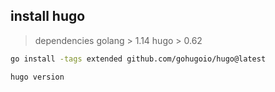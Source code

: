 ##  install hugo

> dependencies 
> golang > 1.14
> hugo > 0.62

```bash
go install -tags extended github.com/gohugoio/hugo@latest

hugo version
```
